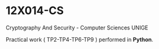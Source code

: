 # 12X014-CS
Cryptography And Security - Computer Sciences UNIGE

Practical work ( TP2-TP4-TP6-TP9 ) performed in **Python**.
